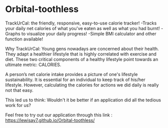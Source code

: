 # Orbital-toothless


TrackUrCal: the friendly, responsive, easy-to-use calorie tracker!
-Tracks your daily net calories of what you've eaten as well as what you had burnt!
-Graphs to visualize your daily progress!
-Simple BMI calculator and other function available!


Why TrackUrCal:
Young gens nowadays are concerned about their health. They adapt a healthier lifestyle that is highly correlated with exercise and diet. These two critical components of a healthy lifestyle point towards an ultimate metric: CALORIES.


A person’s net calorie intake provides a picture of one's lifestyle sustainability. It is essential for an individual to keep track of his/her lifestyle. However, calculating the calories for actions we did daily is really not that easy.


This led us to think: Wouldn't it be better if an application did all the tedious work for us? 

Feel free to try out our application through this link :
https://lewisay7.github.io/Orbital-toothless/
